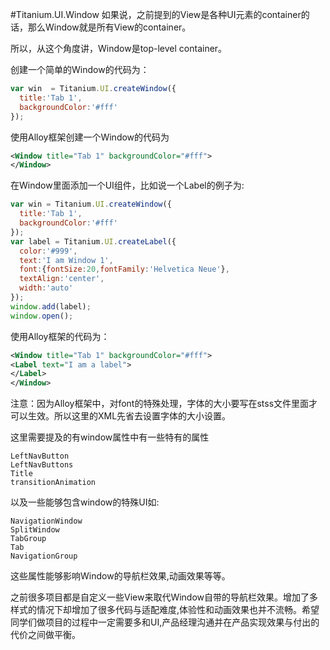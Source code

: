 #Titanium.UI.Window
如果说，之前提到的View是各种UI元素的container的话，那么Window就是所有View的container。

所以，从这个角度讲，Window是top-level container。

创建一个简单的Window的代码为：
```javascript
var win  = Titanium.UI.createWindow({
  title:'Tab 1',
  backgroundColor:'#fff'
});
```

使用Alloy框架创建一个Window的代码为
```xml
<Window title="Tab 1" backgroundColor="#fff">
</Window>
```

在Window里面添加一个UI组件，比如说一个Label的例子为:
```javascript
var win = Titanium.UI.createWindow({
  title:'Tab 1',
  backgroundColor:'#fff'
});
var label = Titanium.UI.createLabel({
  color:'#999',
  text:'I am Window 1',
  font:{fontSize:20,fontFamily:'Helvetica Neue'},
  textAlign:'center',
  width:'auto'
});
window.add(label);
window.open();
```
使用Alloy框架的代码为：
```xml
<Window title="Tab 1" backgroundColor="#fff">
<Label text="I am a label">
</Label>
</Window>
```
注意：因为Alloy框架中，对font的特殊处理，字体的大小要写在stss文件里面才可以生效。所以这里的XML先省去设置字体的大小设置。

这里需要提及的有window属性中有一些特有的属性

```
LeftNavButton
LeftNavButtons
Title
transitionAnimation
```
以及一些能够包含window的特殊UI如:

```
NavigationWindow
SplitWindow
TabGroup
Tab
NavigationGroup
```
这些属性能够影响Window的导航栏效果,动画效果等等。

之前很多项目都是自定义一些View来取代Window自带的导航栏效果。增加了多样式的情况下却增加了很多代码与适配难度,体验性和动画效果也并不流畅。希望同学们做项目的过程中一定需要多和UI,产品经理沟通并在产品实现效果与付出的代价之间做平衡。
